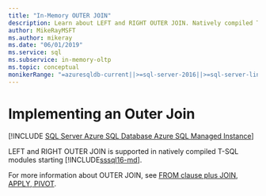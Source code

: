 ```yaml
---
title: "In-Memory OUTER JOIN"
description: Learn about LEFT and RIGHT OUTER JOIN. Natively compiled T-SQL modules support LEFT and RIGHT OUTER JOIN in SQL Server.
author: MikeRayMSFT
ms.author: mikeray
ms.date: "06/01/2019"
ms.service: sql
ms.subservice: in-memory-oltp
ms.topic: conceptual
monikerRange: "=azuresqldb-current||>=sql-server-2016||>=sql-server-linux-2017||=azuresqldb-mi-current"
---
```

# Implementing an Outer Join

[!INCLUDE [SQL Server Azure SQL Database Azure SQL Managed Instance](../../includes/applies-to-version/sql-asdb-asdbmi.md)]

  LEFT and RIGHT OUTER JOIN is supported in natively compiled T-SQL modules starting [!INCLUDE[sssql16-md](../../includes/sssql16-md.md)].  
  
For more information about OUTER JOIN, see [FROM clause plus JOIN, APPLY, PIVOT](../../t-sql/queries/from-transact-sql.md).
